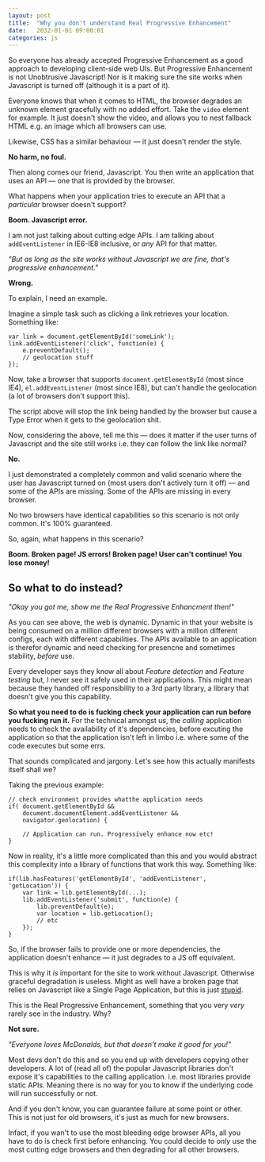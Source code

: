 ```yaml
---
layout: post
title:  "Why you don't understand Real Progressive Enhancement"
date:   2032-01-01 09:00:01
categories: js
---
```


So everyone has already accepted Progressive Enhancement as a good approach to developing client-side web UIs. But Progressive Enhancement is not Unobtrusive Javascript! Nor is it making sure the site works when Javascript is turned off (although it is a part of it).

Everyone knows that when it comes to HTML, the browser degrades an unknown element gracefully with no added effort. Take the `video` element for example. It just doesn't show the video, and allows you to nest fallback HTML e.g. an image which all browsers can use.

Likewise, CSS has a similar behaviour &mdash; it just doesn't render the style.

**No harm, no foul.**

Then along comes our friend, Javascript. You then write an application that uses an API &mdash; one that is provided by the browser.

What happens when your application tries to execute an API that a *particular* browser doesn't support?

**Boom. Javascript error.**

I am not just talking about cutting edge APIs. I am talking about `addEventListener` in IE6-IE8 inclusive, or *any* API for that matter.

*"But as long as the site works without Javascript we are fine, that's progressive enhancement."*

**Wrong.**

To explain, I need an example.

Imagine a simple task such as clicking a link retrieves your location. Something like:

	var link = document.getElementById('someLink');
	link.addEventListener('click', function(e) {
		e.preventDefault();
		// geolocation stuff
	});

Now, take a browser that supports `document.getElementById` (most since IE4), `el.addEventListener` (most since IE8), but can't handle the geolocation (a lot of browsers don't support this).

The script above will stop the link being handled by the browser but cause a Type Error when it gets to the geolocation shit.

Now, considering the above, tell me this &mdash; does it matter if the user turns of Javascript and the site still works i.e. they can follow the link like normal?

**No.**

I just demonstrated a completely common and valid scenario where the user has Javascript turned on (most users don't actively turn it off) &mdash; and some of the APIs are missing. Some of the APIs are missing in every browser.

No two browsers have identical capabilities so this scenario is not only common. It's 100% guaranteed.

So, again, what happens in this scenario?

**Boom. Broken page! JS errors! Broken page! User can't continue! You lose money!**

## So what to do instead?

*"Okay you got me, show me the Real Progressive Enhancment then!"*

As you can see above, the web is dynamic. Dynamic in that your website is being consumed on a million different browsers with a million different configs, each with different capabilities. The APIs available to an application is therefor dynamic and need checking for presencne and sometimes stability, *before* use.

Every developer says they know all about *Feature detection* and *Feature testing* but, I never see it safely used in their applications. This might mean because they handed off responsibility to a 3rd party library, a library that doesn't give you this capability.

**So what you need to do is fucking check your application can run before you fucking run it.** For the technical amongst us, the *calling* application needs to check the availability of it's dependencies, before excuting the application so that the application isn't left in limbo i.e. where some of the code executes but some errs.

That sounds complicated and jargony. Let's see how this actually manifests itself shall we?

Taking the previous example:

	// check environment provides whatthe application needs
	if(	document.getElementById &&
		document.documentElement.addEventListener &&
		navigator.geolocation) {

		// Application can run. Progressively enhance now etc!
	}

Now in reality, it's a little more complicated than this and you would abstract this complexity into a library of functions that work this way. Something like:

	if(lib.hasFeatures('getElementById', 'addEventListener', 'getLocation')) {
		var link = lib.getElementById(...);
		lib.addEventListener('submit', function(e) {
			lib.preventDefault(e);
			var location = lib.getLocation();
			// etc
		});
	}

So, if the browser fails to provide one or more dependencies, the application doesn't enhance &mdash; it just degrades to a JS off equivalent.

This is why it *is* important for the site to work without Javascript. Otherwise graceful degradation is useless. Might as well have a broken page that relies on Javascript like a Single Page Application, but this is just [stupid](/articles/the-disadvantages-of-single-page-applications/).

This is the Real Progressive Enhancement, something that you very *very* rarely see in the industry. Why?

**Not sure.**

*"Everyone loves McDonalds, but that doesn't make it good for you!"*

Most devs don't do this and so you end up with developers copying other developers. A lot of (read all of) the popular Javascript libraries don't expose it's capabilities to the calling application. i.e. most libraries provide static APIs. Meaning there is no way for you to know if the underlying code will run successfully or not.

And if you don't know, you can guarantee failure at some point or other. This is not just for old browsers, it's just as much for new browsers.

Infact, if you wan't to use the most bleeding edge browser APIs, all you have to do is check first before enhancing. You could decide to *only* use the most cutting edge browsers and then degrading for all other browsers.

<!--

*The problem of the web is actually the beauty of the web. Anyone with a browser and Internet connection can access your website.*

* Devs are fucking it all up by using static APIs

* Possible title: Progressive Enhancement the missing piece

-->

